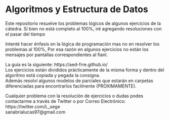 # Algoritmos y Estructura de Datos

<p>Este repositorio resuelve los problemas lógicos de algunos ejercicios de la cátedra. Si bien no está completo al 100%, 
 iré agregando resoluciones con el pasar del tiempo</p>
<p>Intenté hacer énfasis en la lógica de programación mas no en resolver los problemas al 100%,
Por esa razón en algunos ejercicios no están los mensajes por pantallas correspondientes al fianl.</p>

<p>La guía es la siguiente: https://aed-frre.github.io/ </br>
Los ejercicios están divididos prácticamente de la misma forma y dentro del algoritmo está copiada y pegada la consigna. </br>
Además resolví algunos modelos de parciales que estarán en carpetas diferenciadas para encontrarlos facilmente (PROXIMAMENTE).</p>

<p>Cualquier problema con la resolución de ejercicios o dudas podes contactarme a través de Twitter o por Correo Electrónico: </br>
https://twitter.com/L_sege </br>
sanabrialucas97@gmail.com</p>
